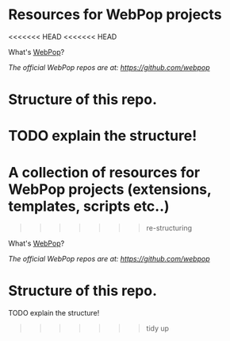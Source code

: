Resources for WebPop projects
=============================
<<<<<<< HEAD
<<<<<<< HEAD

What's [WebPop](http://www.webpop.com/ "Cloud CMS for Designers")?

*The official WebPop repos are at: https://github.com/webpop*

Structure of this repo.
=======================

TODO explain the structure!
=======
A collection of resources for WebPop projects (extensions, templates, scripts etc..)
=======
>>>>>>> re-structuring

What's [WebPop](http://www.webpop.com/ "Cloud CMS for Designers")?

*The official WebPop repos are at: https://github.com/webpop*

Structure of this repo.
=======================

TODO explain the structure!


>>>>>>> tidy up
